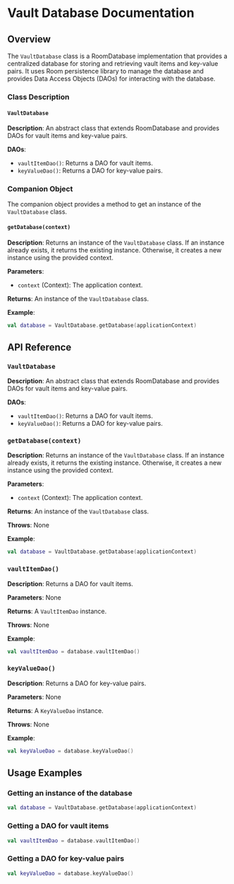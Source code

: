 Vault Database Documentation
==========================

Overview
--------

The `VaultDatabase` class is a RoomDatabase implementation that provides a centralized database for storing and retrieving vault items and key-value pairs. It uses Room persistence library to manage the database and provides Data Access Objects (DAOs) for interacting with the database.

### Class Description

#### `VaultDatabase`

**Description**: An abstract class that extends RoomDatabase and provides DAOs for vault items and key-value pairs.

**DAOs**:

- `vaultItemDao()`: Returns a DAO for vault items.
- `keyValueDao()`: Returns a DAO for key-value pairs.

### Companion Object

The companion object provides a method to get an instance of the `VaultDatabase` class.

#### `getDatabase(context)`

**Description**: Returns an instance of the `VaultDatabase` class. If an instance already exists, it returns the existing instance. Otherwise, it creates a new instance using the provided context.

**Parameters**:

- `context` (Context): The application context.

**Returns**: An instance of the `VaultDatabase` class.

**Example**:
```kotlin
val database = VaultDatabase.getDatabase(applicationContext)
```

API Reference
-------------

### `VaultDatabase`

**Description**: An abstract class that extends RoomDatabase and provides DAOs for vault items and key-value pairs.

**DAOs**:

- `vaultItemDao()`: Returns a DAO for vault items.
- `keyValueDao()`: Returns a DAO for key-value pairs.

### `getDatabase(context)`

**Description**: Returns an instance of the `VaultDatabase` class. If an instance already exists, it returns the existing instance. Otherwise, it creates a new instance using the provided context.

**Parameters**:

- `context` (Context): The application context.

**Returns**: An instance of the `VaultDatabase` class.

**Throws**: None

**Example**:
```kotlin
val database = VaultDatabase.getDatabase(applicationContext)
```

### `vaultItemDao()`

**Description**: Returns a DAO for vault items.

**Parameters**: None

**Returns**: A `VaultItemDao` instance.

**Throws**: None

**Example**:
```kotlin
val vaultItemDao = database.vaultItemDao()
```

### `keyValueDao()`

**Description**: Returns a DAO for key-value pairs.

**Parameters**: None

**Returns**: A `KeyValueDao` instance.

**Throws**: None

**Example**:
```kotlin
val keyValueDao = database.keyValueDao()
```

Usage Examples
-------------

### Getting an instance of the database

```kotlin
val database = VaultDatabase.getDatabase(applicationContext)
```

### Getting a DAO for vault items

```kotlin
val vaultItemDao = database.vaultItemDao()
```

### Getting a DAO for key-value pairs

```kotlin
val keyValueDao = database.keyValueDao()
```